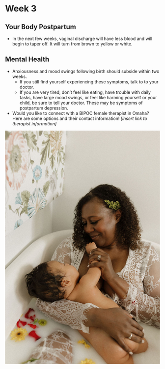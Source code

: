 # Week 3
## Your Body Postpartum
- In the next few weeks, vaginal discharge will have less blood and will begin to taper off. It will turn from brown to yellow or white.

## Mental Health
- Anxiousness and mood swings following birth should subside within two weeks.
    - If you still find yourself experiencing these symptoms, talk to to your doctor.
    - If you are very tired, don’t feel like eating, have trouble with daily tasks, have large mood swings, or feel like harming yourself or your child, be sure to tell your doctor. These may be symptoms of postpartum depression. 
- Would you like to connect with a BIPOC female therapist in Omaha? Here are some options and their contact information! *[insert link to therapist information]*

![Woman holding baby in a milk bath](/images/sabrina_rains_motherhood_session/milk_bath_holding_baby.jpg)
